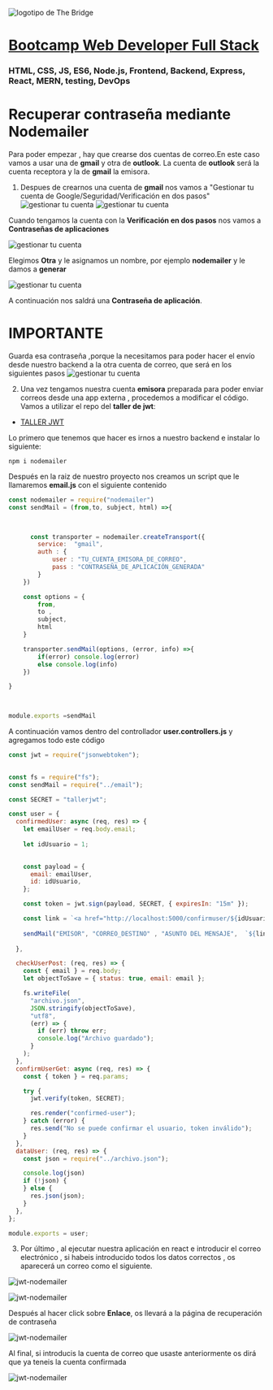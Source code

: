 ![logotipo de The Bridge](https://user-images.githubusercontent.com/27650532/77754601-e8365180-702b-11ea-8bed-5bc14a43f869.png "logotipo de The Bridge")

# [Bootcamp Web Developer Full Stack](https://www.thebridge.tech/bootcamps/bootcamp-fullstack-developer/)

### HTML, CSS, JS, ES6, Node.js, Frontend, Backend, Express, React, MERN, testing, DevOps

# Recuperar contraseña mediante Nodemailer

Para poder empezar , hay que crearse dos cuentas de correo.En este caso vamos a usar una de **gmail** y otra de **outlook**. La cuenta de **outlook** será la cuenta receptora y la de **gmail** la emisora.

1. Despues de crearnos una cuenta de **gmail** nos vamos a "Gestionar tu cuenta de Google/Seguridad/Verificación en dos pasos"
![gestionar tu cuenta](./../../../assets/core/clase40/account.png)
![gestionar tu cuenta](./../../../assets/core/clase40/2pasos.png)

Cuando tengamos la cuenta con la **Verificación en dos pasos** nos vamos a **Contraseñas de aplicaciones**

![gestionar tu cuenta](./../../../assets/core/clase40/capp.PNG)

Elegimos **Otra** y le asignamos un nombre, por ejemplo **nodemailer** y le damos a **generar**

![gestionar tu cuenta](./../../../assets/core/clase40/capp2.PNG)

A continuación nos saldrá una **Contraseña de aplicación**. 
# IMPORTANTE
Guarda esa contraseña ,porque la necesitamos para poder hacer el envío desde nuestro backend a la otra cuenta de correo, que será en los siguientes pasos
![gestionar tu cuenta](./../../../assets/core/clase40/capp3.PNG)


2. Una vez tengamos nuestra cuenta **emisora** preparada para poder enviar correos desde una app externa , procedemos a modificar el código. Vamos a utilizar el repo del **taller de jwt**:

- [TALLER JWT](https://github.com/igonzaleztb/TALLER_JWTJUNIO2022)

 

Lo primero que tenemos que hacer es irnos a nuestro backend e instalar lo siguiente:

```node
npm i nodemailer
```

Después en la raiz de nuestro proyecto nos creamos un script que le llamaremos **email.js** con el siguiente contenido

```js
const nodemailer = require("nodemailer")
const sendMail = (from,to, subject, html) =>{

     

      const transporter = nodemailer.createTransport({
        service:  "gmail",
        auth : {
            user : "TU_CUENTA_EMISORA_DE_CORREO",
            pass : "CONTRASEÑA_DE_APLICACIÓN_GENERADA"
        }
    })

    const options = {
        from, 
        to ,
        subject,    
        html
    }

    transporter.sendMail(options, (error, info) =>{
        if(error) console.log(error)
        else console.log(info)
    })  

}

 

module.exports =sendMail
```

A continuación vamos dentro del controllador **user.controllers.js** y agregamos todo este código

```js
const jwt = require("jsonwebtoken");
 

const fs = require("fs");
const sendMail = require("../email");

const SECRET = "tallerjwt";

const user = {
  confirmedUser: async (req, res) => {
    let emailUser = req.body.email;
 
    let idUsuario = 1;
 

    const payload = {
      email: emailUser,
      id: idUsuario,
    };

    const token = jwt.sign(payload, SECRET, { expiresIn: "15m" });

    const link = `<a href="http://localhost:5000/confirmuser/${idUsuario}/${token}">Enlace</a>`;
    
    sendMail("EMISOR", "CORREO_DESTINO" , "ASUNTO DEL MENSAJE",  `${link}`  )
 
  },

  checkUserPost: (req, res) => {
    const { email } = req.body;
    let objectToSave = { status: true, email: email };

    fs.writeFile(
      "archivo.json",
      JSON.stringify(objectToSave),
      "utf8",
      (err) => {
        if (err) throw err;
        console.log("Archivo guardado");
      }
    );
  },
  confirmUserGet: async (req, res) => {
    const { token } = req.params;

    try {
      jwt.verify(token, SECRET);

      res.render("confirmed-user");
    } catch (error) {
      res.send("No se puede confirmar el usuario, token inválido");
    }
  },
  dataUser: (req, res) => {
    const json = require("../archivo.json");

    console.log(json)
    if (!json) {
    } else {
      res.json(json);
    }
  },
};

module.exports = user;


```


3. Por último , al ejecutar nuestra aplicación en react e introducir el correo electrónico , si habeis introducido todos los datos correctos , os aparecerá un correo como el siguiente.



![jwt-nodemailer](./../../../assets/core/clase40/screen.PNG)


![jwt-nodemailer](./../../../assets/core/clase40/email.png)

Después al hacer click sobre **Enlace**, os llevará a la página de recuperación de contraseña

![jwt-nodemailer](./../../../assets/core/clase40/screen2.png)

Al final, si introducis la cuenta de correo que usaste anteriormente os dirá que ya teneis la cuenta confirmada

![jwt-nodemailer](./../../../assets/core/clase40/confirmeduser.PNG)

